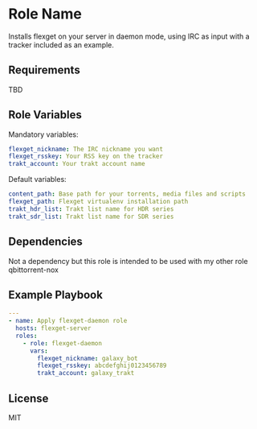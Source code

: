 Role Name
=========

Installs flexget on your server in daemon mode, using IRC as input with a tracker included as an example.

Requirements
------------

TBD

Role Variables
--------------

Mandatory variables:
```yaml
flexget_nickname: The IRC nickname you want
flexget_rsskey: Your RSS key on the tracker
trakt_account: Your trakt account name
```

Default variables:
```yaml
content_path: Base path for your torrents, media files and scripts
flexget_path: Flexget virtualenv installation path
trakt_hdr_list: Trakt list name for HDR series
trakt_sdr_list: Trakt list name for SDR series
```

Dependencies
------------

Not a dependency but this role is intended to be used with my other role qbittorrent-nox

Example Playbook
----------------

```yaml
---
- name: Apply flexget-daemon role
  hosts: flexget-server
  roles:
    - role: flexget-daemon
      vars:
        flexget_nickname: galaxy_bot
        flexget_rsskey: abcdefghij0123456789
        trakt_account: galaxy_trakt
```

License
-------

MIT
